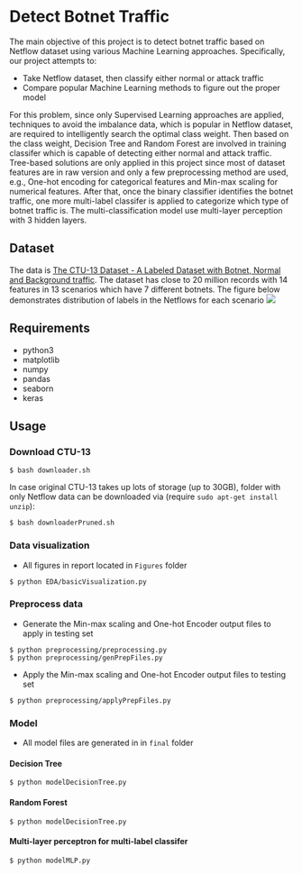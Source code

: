 # Detect Botnet Traffic

The main objective of this project is to detect botnet traffic based on Netflow dataset using various Machine Learning approaches. Specifically, our project attempts to:
* Take Netflow dataset, then classify either normal or attack traffic
* Compare popular Machine Learning methods to figure out the proper model

For this problem, since only Supervised Learning approaches are applied, techniques to avoid the imbalance data, which is popular in Netflow dataset, are required to intelligently search the optimal class weight. Then based on the class weight, Decision Tree and Random Forest are involved in training classifer which is capable of detecting either normal and attack traffic. Tree-based solutions are only applied in this project since most of dataset features are in raw version and only a few preprocessing method are used, e.g., One-hot encoding for categorical features and Min-max scaling for numerical features. After that, once the binary classifier identifies the botnet traffic, one more multi-label classifer is applied to categorize which type of botnet traffic is. The multi-classification model use multi-layer perception with 3 hidden layers.

## Dataset

The data is [The CTU-13 Dataset - A Labeled Dataset with Botnet, Normal and Background traffic](https://www.stratosphereips.org/datasets-ctu13). The dataset has close to 20 million records with 14 features in 13 scenarios which have 7 different botnets. The figure below demonstrates distribution of labels in the Netflows for each scenario
![](https://images.squarespace-cdn.com/content/v1/5a01100f692ebe0459a1859f/1510069535476-AO1EJKKV3EAZLRDOV8ZC/ke17ZwdGBToddI8pDm48kHUhxuZRagHsPIi0KAt0cD5Zw-zPPgdn4jUwVcJE1ZvWQUxwkmyExglNqGp0IvTJZUJFbgE-7XRK3dMEBRBhUpzADkEvtZCn5S0bRP0H8A0QE_WBUUJmdqzGcKEaut8wXJDAUESYs10AqzOnGgWAnBA/Table4.jpg)

## Requirements

* python3
* matplotlib
* numpy
* pandas
* seaborn
* keras

## Usage
### Download CTU-13

```
$ bash downloader.sh
```

In case original CTU-13 takes up lots of storage (up to 30GB), folder with only Netflow data can be downloaded via (require `sudo apt-get install unzip`):
```
$ bash downloaderPruned.sh
```

### Data visualization

* All figures in report located in `Figures` folder
```
$ python EDA/basicVisualization.py
```

### Preprocess data
* Generate the Min-max scaling and One-hot Encoder output files to apply in testing set
```
$ python preprocessing/preprocessing.py
$ python preprocessing/genPrepFiles.py
```
* Apply the Min-max scaling and One-hot Encoder output files to testing set
```
$ python preprocessing/applyPrepFiles.py
```

### Model

* All model files are generated in in `final` folder

#### Decision Tree
```
$ python modelDecisionTree.py
```

#### Random Forest
```
$ python modelDecisionTree.py
```

#### Multi-layer perceptron for multi-label classifer
```
$ python modelMLP.py
```
